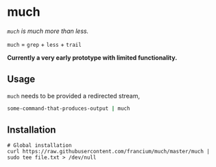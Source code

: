 # much
_`much` is much more than less._

`much` = `grep` + `less` + `trail`

**Currently a very early prototype with limited functionality.**


## Usage
`much` needs to be provided a redirected stream,
```bash
some-command-that-produces-output | much
```


## Installation
```
# Global installation
curl https://raw.githubusercontent.com/francium/much/master/much | sudo tee file.txt > /dev/null
```
